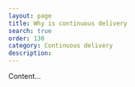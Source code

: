 ```yaml
---
layout: page
title: Why is continuous delivery
search: true
order: 130
category: Continuous delivery
description: 
---
```



Content...